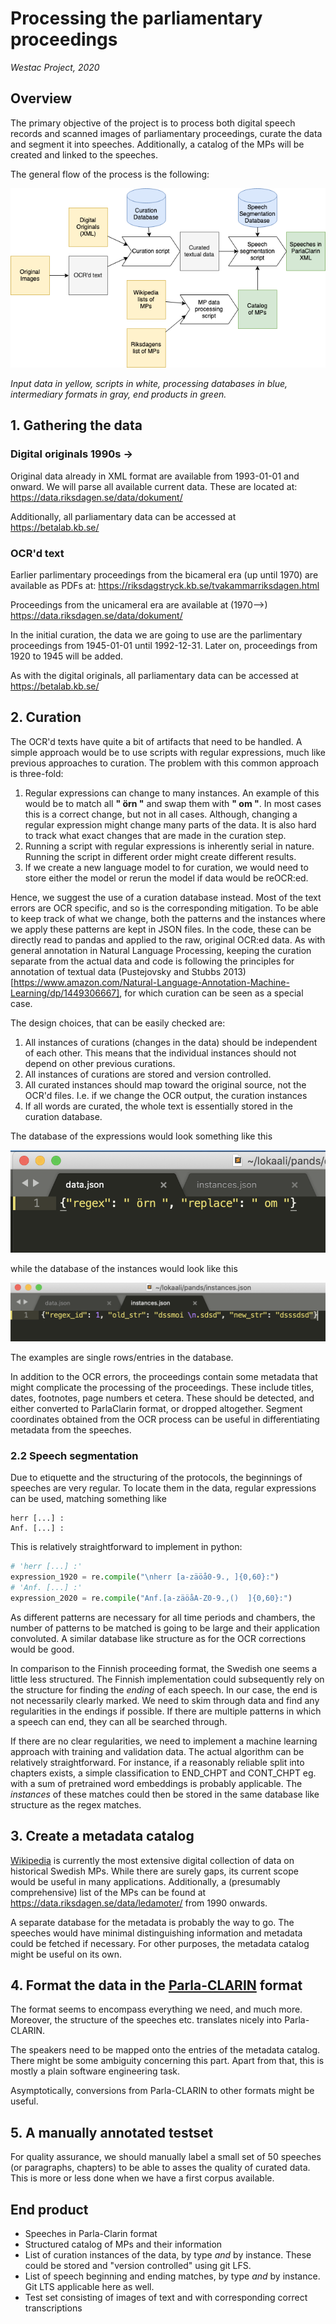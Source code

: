 # Processing the parliamentary proceedings

_Westac Project, 2020_

## Overview

The primary objective of the project is to process both digital speech records and scanned images of parliamentary proceedings, curate the data and segment it into speeches. Additionally, a catalog of the MPs will be created and linked to the speeches.

The general flow of the process is the following:

![Flowchart](./data-process.png)

*Input data in yellow, scripts in white, processing databases in blue, intermediary formats in gray, end products in green.*

## 1. Gathering the data

### Digital originals 1990s ->

Original data already in XML format are available from 1993-01-01 and onward. We will parse all available current data. These are located at: 
https://data.riksdagen.se/data/dokument/

Additionally, all parliamentary data can be accessed at https://betalab.kb.se/

### OCR'd text

Earlier parlimentary proceedings from the bicameral era (up until 1970) are available as PDFs at: https://riksdagstryck.kb.se/tvakammarriksdagen.html 

Proceedings from the unicameral era are available at (1970–>) https://data.riksdagen.se/data/dokument/

In the initial curation, the data we are going to use are the parlimentary proceedings from 1945-01-01 until 1992-12-31. Later on, proceedings from 1920 to 1945 will be added.

As with the digital originals, all parliamentary data can be accessed at https://betalab.kb.se/


## 2. Curation

The OCR'd texts have quite a bit of artifacts that need to be handled. A simple approach would be to use scripts with regular expressions, much like previous approaches to curation. The problem with this common approach is three-fold:
1. Regular expressions can change to many instances. An example of this would be to match all **" örn "** and swap them with **" om "**. In most cases this is a correct change, but not in all cases. Although, changing a regular expression might change many parts of the data. It is also hard to track what exact changes that are made in the curation step.
2. Running a script with regular expressions is inherently serial in nature. Running the script in different order might create different results.
3. If we create a new language model to for curation, we would need to store either the model or rerun the model if data would be reOCR:ed.

Hence, we suggest the use of a curation database instead. Most of the text errors are OCR specific, and so is the corresponding mitigation. To be able to keep track of what we change, both the patterns and the instances where we apply these patterns are kept in JSON files. In the code, these can be directly read to pandas and applied to the raw, original OCR:ed data. As with general annotation in Natural Language Processing, keeping the curation separate from the actual data and code is following the principles for annotation of textual data (Pustejovsky and
Stubbs 2013)[https://www.amazon.com/Natural-Language-Annotation-Machine-Learning/dp/1449306667], for which curation can be seen as a special case.

The design choices, that can be easily checked are:
1. All instances of curations (changes in the data) should be independent of each other. This means that the individual instances should not depend on other previous curations.
2. All instances of curations are stored and version controlled.
3. All curated instances should map toward the original source, not the OCR'd files. I.e. if we change the OCR output, the curation instances 
4. If all words are curated, the whole text is essentially stored in the curation database.

The database of the expressions would look something like this

![](./regex.png)

while the database of the instances would look like this

![](./instances.png)

The examples are single rows/entries in the database.

In addition to the OCR errors, the proceedings contain some metadata that might complicate the processing of the proceedings. These include titles, dates, footnotes, page numbers et cetera. These should be detected, and either converted to ParlaClarin format, or dropped altogether. Segment coordinates obtained from the OCR process can be useful in differentiating metadata from the speeches.

### 2.2 Speech segmentation

Due to etiquette and the structuring of the protocols, the beginnings of speeches are very regular. To locate them in the data, regular expressions can be used, matching something like

```
herr [...] :
Anf. [...] :
```

This is relatively straightforward to implement in python:

```python
# 'herr [...] :'
expression_1920 = re.compile("\nherr [a-zäöå0-9., ]{0,60}:")
# 'Anf. [...] :'
expression_2020 = re.compile("Anf.[a-zäöåA-Z0-9.,()  ]{0,60}:")
```

As different patterns are necessary for all time periods and chambers, the number of patterns to be matched is going to be large and their application convoluted. A similar database like structure as for the OCR corrections would be good.

In comparison to the Finnish proceeding format, the Swedish one seems a little less structured. The Finnish implementation could subsequently rely on the structure for finding the *ending* of each speech. In our case, the end is not necessarily clearly marked. We need to skim through data and find any regularities in the endings if possible. If there are multiple patterns in which a speech can end, they can all be searched through.

If there are no clear regularities, we need to implement a machine learning approach with training and validation data. The actual algorithm can be relatively straightforward. For instance, if a reasonably reliable split into chapters exists, a simple classification to END_CHPT and CONT_CHPT eg. with a sum of pretrained word embeddings is probably applicable. The *instances* of these matches could then be stored in the same database like structure as the regex matches.

## 3. Create a metadata catalog

[Wikipedia](https://sv.wikipedia.org/wiki/Listor_%C3%B6ver_ledam%C3%B6ter_av_Sveriges_riksdag) is currently the most extensive digital collection of data on historical Swedish MPs. While there are surely gaps, its current scope would be useful in many applications. Additionally, a (presumably comprehensive) list of the MPs can be found at https://data.riksdagen.se/data/ledamoter/ from 1990 onwards.

A separate database for the metadata is probably the way to go. The speeches would have minimal distinguishing information and metadata could be fetched if necessary. For other purposes, the metadata catalog might be useful on its own.

## 4. Format the data in the [Parla-CLARIN](https://github.com/clarin-eric/parla-clarin/) format

The format seems to encompass everything we need, and much more. Moreover, the structure of the speeches etc. translates nicely into Parla-CLARIN.

The speakers need to be mapped onto the entries of the metadata catalog. There might be some ambiguity concerning this part. Apart from that, this is mostly a plain software engineering task.

Asymptotically, conversions from Parla-CLARIN to other formats might be useful.

## 5. A manually annotated testset

For quality assurance, we should manually label a small set of 50 speeches (or paragraphs, chapters) to be able to asses the quality of curated data. This is more or less done when we have a first corpus available.

## End product

- Speeches in Parla-Clarin format
- Structured catalog of MPs and their information
- List of curation instances of the data, by type *and* by instance. These could be stored and "version controlled" using git LFS.
- List of speech beginning and ending matches, by type *and* by instance. Git LTS applicable here as well.
- Test set consisting of images of text and with corresponding correct  transcriptions

